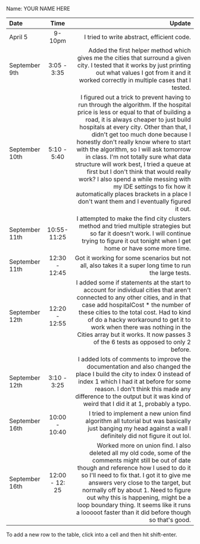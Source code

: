 Name: YOUR NAME HERE

| Date           |      Time      |                                                                                                                                                                                                                                                                                                                                                                                                                                                                                                                                                                                                                                            Update |
|:---------------|:--------------:|--------------------------------------------------------------------------------------------------------------------------------------------------------------------------------------------------------------------------------------------------------------------------------------------------------------------------------------------------------------------------------------------------------------------------------------------------------------------------------------------------------------------------------------------------------------------------------------------------------------------------------------------------:|
| April 5        |     9-10pm     |                                                                                                                                                                                                                                                                                                                                                                                                                                                                                                                                                                                                        I tried to write abstract, efficient code. |
| September 9th  |  3:05 - 3:35   |                                                                                                                                                                                                                                                                                                                                                                                                                                Added the first helper method which gives me the cities that surround a given city. I tested that it works by just printing out what values I got from it and it worked correctly in multiple cases that I tested. |
| September 10th |  5:10 - 5:40   | I figured out a trick to prevent having to run through the algorithm. If the hospital price is less or equal to that of building a road, it is always cheaper to just build hospitals at every city. Other than that, I didn't get too much done because I honestly don't really know where to start with the algorithm, so I will ask tomorrow in class. I'm not totally sure what data structure will work best, I tried a queue at first but I don't think that would really work? I also spend a while messing with my IDE settings to fix how it automatically places brackets in a place I don't want them and I eventually figured it out. |
| September 11th |  10:55- 11:25  |                                                                                                                                                                                                                                                                                                                                                                                                                                               I attempted to make the find city clusters method and tried multiple strategies but so far it doesn't work. I will continue trying to figure it out tonight when I get home or have some more time. |
| September 11th | 12:30 - 12:45  |                                                                                                                                                                                                                                                                                                                                                                                                                                                                                                                                            Got it working for some scenarios but not all, also takes it a super long time to run the large tests. |
| September 12th | 12:20 - 12:55  |                                                                                                                                                                                                                                                                 I added some if statements at the start to account for individual cities that aren't connected to any other cities, and in that case add hospitalCost * the number of these cities to the total cost. Had to kind of do a hacky workaround to get it to work when there was nothing in the Cities array but it works. It now passes 3 of the 6 tests as opposed to only 2 before. |
| September 12th |  3:10 - 3:25   |                                                                                                                                                                                                                                                                                                                                                      I added lots of comments to improve the documentation and also changed the place I build the city to index 0 instead of index 1 which I had it at before for some reason. I don't think this made any difference to the output but it was kind of weird that I did it at 1, probably a typo. |
| September 16th | 10:00 - 10:40  |                                                                                                                                                                                                                                                                                                                                                                                                                                                                                        I tried to implement a new union find algorithm all tutorial but was basically just banging my head against a wall I definitely did not figure it out lol. |
| September 16th | 12:00 - 12: 25 |                                                                                                                                                                                                                       Worked more on union find. I also deleted all my old code, some of the comments might still be out of date though and reference how I used to do it so I'll need to fix that. I got it to give me answers very close to the target, but normally off by about 1. Need to figure out why this is happening, might be a loop boundary thing. It seems like it runs a looooot faster than it did before though so that's good. |


To add a new row to the table, click into a cell and then hit shift-enter.